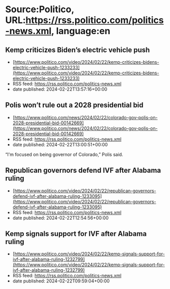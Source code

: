# Source:Politico, URL:https://rss.politico.com/politics-news.xml, language:en

## Kemp criticizes Biden’s electric vehicle push
 - [https://www.politico.com/video/2024/02/22/kemp-criticizes-bidens-electric-vehicle-push-1233233](https://www.politico.com/video/2024/02/22/kemp-criticizes-bidens-electric-vehicle-push-1233233)
 - RSS feed: https://rss.politico.com/politics-news.xml
 - date published: 2024-02-22T13:57:16+00:00



## Polis won’t rule out a 2028 presidential bid
 - [https://www.politico.com/news/2024/02/22/colorado-gov-polis-on-2028-presidential-bid-00142669](https://www.politico.com/news/2024/02/22/colorado-gov-polis-on-2028-presidential-bid-00142669)
 - RSS feed: https://rss.politico.com/politics-news.xml
 - date published: 2024-02-22T13:00:51+00:00

“I'm focused on being governor of Colorado,” Polis said.

## Republican governors defend IVF after Alabama ruling
 - [https://www.politico.com/video/2024/02/22/republican-governors-defend-ivf-after-alabama-ruling-1233095](https://www.politico.com/video/2024/02/22/republican-governors-defend-ivf-after-alabama-ruling-1233095)
 - RSS feed: https://rss.politico.com/politics-news.xml
 - date published: 2024-02-22T12:54:56+00:00



## Kemp signals support for IVF after Alabama ruling
 - [https://www.politico.com/video/2024/02/22/kemp-signals-support-for-ivf-after-alabama-ruling-1232799](https://www.politico.com/video/2024/02/22/kemp-signals-support-for-ivf-after-alabama-ruling-1232799)
 - RSS feed: https://rss.politico.com/politics-news.xml
 - date published: 2024-02-22T09:59:04+00:00



